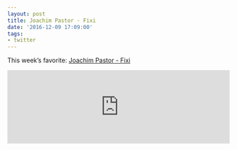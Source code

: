 ```yaml
---
layout: post
title: Joachim Pastor - Fixi
date: '2016-12-09 17:09:00'
tags:
- twitter
---
```


This week’s favorite: [Joachim Pastor - Fixi](https://soundcloud.com/joachim-pastor/joachim-pastor-fixi-snippet?in=joachim-pastor/sets/joachim-pastor-fixi-snippets)

<iframe width="100%" height="166" scrolling="no" frameborder="no" src="https://w.soundcloud.com/player/?url=https%3A//api.soundcloud.com/tracks/257943649&amp;color=00aabb&amp;auto_play=false&amp;hide_related=false&amp;show_comments=true&amp;show_user=true&amp;show_reposts=false"></iframe>
